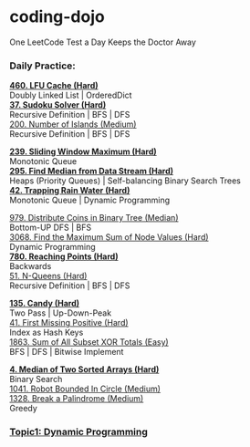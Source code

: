 # coding-dojo
One LeetCode Test a Day Keeps the Doctor Away




### Daily Practice:
**[460. LFU Cache (Hard)](Day1.md)** \
Doubly Linked List | OrderedDict\
**[37. Sudoku Solver (Hard)](Day1.md)** \
Recursive Definition | BFS | DFS\
[200. Number of Islands (Medium)](Day1.md)\
Recursive Definition | BFS | DFS

**[239. Sliding Window Maximum (Hard)](Day2.md)** \
Monotonic Queue\
**[295. Find Median from Data Stream (Hard)](Day2.md)** \
Heaps (Priority Queues) | Self-balancing Binary Search Trees\
**[42. Trapping Rain Water (Hard)](Day2.md)**\
Monotonic Queue | Dynamic Programming

[979. Distribute Coins in Binary Tree (Median)](Day3.md)\
Bottom-UP DFS | BFS\
[3068. Find the Maximum Sum of Node Values (Hard)](Day3.md)\
Dynamic Programming\
**[780. Reaching Points (Hard)](Day3.md)**\
Backwards\
[51. N-Queens (Hard)](Day3.md)\
Recursive Definition | BFS | DFS

**[135. Candy (Hard)](Day4.md)**\
Two Pass | Up-Down-Peak\
[41. First Missing Positive (Hard)](Day4.md)\
Index as Hash Keys\
[1863. Sum of All Subset XOR Totals (Easy)](Day4.md)\
BFS | DFS | Bitwise Implement

**[4. Median of Two Sorted Arrays (Hard)](Day5.md)**\
Binary Search\
[1041. Robot Bounded In Circle (Medium)](Day5.md)\
[1328. Break a Palindrome (Medium)](Day5.md)\
Greedy 

### [Topic1: Dynamic Programming](Topic1.md)
